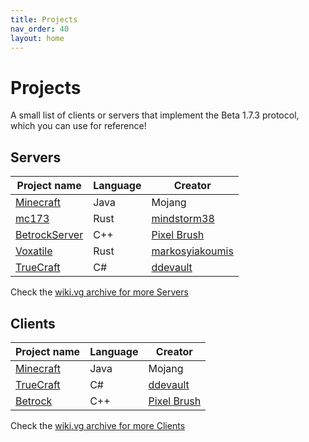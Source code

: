 ```yaml
---
title: Projects
nav_order: 40
layout: home
---
```


# Projects
A small list of clients or servers that implement the Beta 1.7.3 protocol, which you can use for reference!

## Servers

| Project name | Language | Creator |
| --- | --- | --- |
| [Minecraft](https://www.minecraft.net/) | Java | Mojang |
| [mc173](https://github.com/mindstorm38/mc173) | Rust | [mindstorm38](https://github.com/mindstorm38/) |
| [BetrockServer](https://github.com/OfficialPixelBrush/BetrockServer) | C++ | [Pixel Brush](https://pixelbrush.dev/) |
| [Voxatile](https://github.com/voxatile/voxatile) | Rust | [markosyiakoumis](https://github.com/markosyiakoumis) |
| [TrueCraft](https://github.com/ddevault/TrueCraft) | C# | [ddevault](https://github.com/ddevault) |

Check the [wiki.vg archive for more Servers](https://minecraft.wiki/w/Minecraft_Wiki:Projects/wiki.vg_merge/Server_List)

## Clients

| Project name | Language | Creator |
| --- | --- | --- |
| [Minecraft](https://www.minecraft.net/) | Java | Mojang |
| [TrueCraft](https://github.com/ddevault/TrueCraft) | C# | [ddevault](https://github.com/ddevault) |
| [Betrock](https://github.com/OfficialPixelBrush/Betrock) | C++ | [Pixel Brush](https://pixelbrush.dev/) |

Check the [wiki.vg archive for more Clients](https://minecraft.wiki/w/Tutorial:Programs_and_editors/Client_reimplementations)